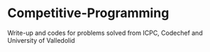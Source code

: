 # Competitive-Programming
Write-up and codes for problems solved from ICPC, Codechef and University of Valledolid
